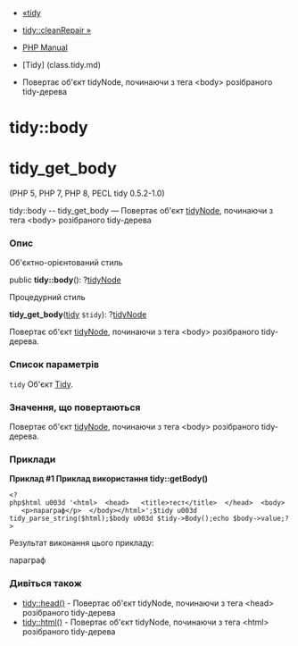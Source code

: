 - [«tidy](class.tidy.md)
- [tidy::cleanRepair »](tidy.cleanrepair.md)

- [PHP Manual](index.md)
- [Tidy] (class.tidy.md)
- Повертає об'єкт tidyNode, починаючи з тега \<body\> розібраного
tidy-дерева

# tidy::body

# tidy_get_body

(PHP 5, PHP 7, PHP 8, PECL tidy 0.5.2-1.0)

tidy::body -- tidy_get_body — Повертає об'єкт
[tidyNode](class.tidynode.md), починаючи з тега \<body\> розібраного
tidy-дерева

### Опис

Об'єктно-орієнтований стиль

public **tidy::body**(): ?[tidyNode](class.tidynode.md)

Процедурний стиль

**tidy_get_body**([tidy](class.tidy.md) `$tidy`):
?[tidyNode](class.tidynode.md)

Повертає об'єкт [tidyNode](class.tidynode.md), починаючи з тега
\<body\> розібраного tidy-дерева.

### Список параметрів

`tidy`
Об'єкт [Tidy](class.tidy.md).

### Значення, що повертаються

Повертає об'єкт [tidyNode](class.tidynode.md), починаючи з тега
\<body\> розібраного tidy-дерева.

### Приклади

**Приклад #1 Приклад використання **tidy::getBody()****

` <?php$html u003d '<html>  <head>   <title>тест</title>  </head>  <body>    <p>параграф</p>  </body></html>';$tidy u003d tidy_parse_string($html);$body u003d $tidy->Body();echo $body->value;?> `

Результат виконання цього прикладу:

<body>
<p>параграф</p>
</body>

### Дивіться також

- [tidy::head()](tidy.head.md) - Повертає об'єкт tidyNode, починаючи
з тега \<head\> розібраного tidy-дерева
- [tidy::html()](tidy.md.md) - Повертає об'єкт tidyNode, починаючи
з тега \<html\> розібраного tidy-дерева

